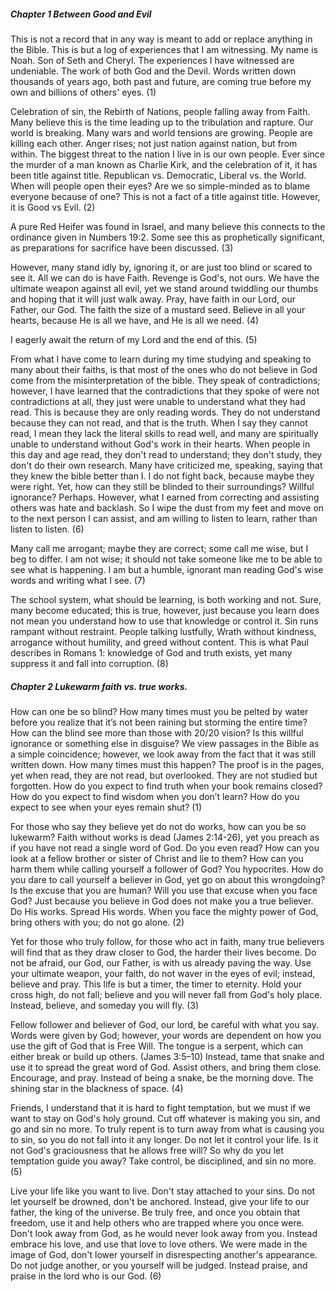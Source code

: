 ##### Chapter 1 Between Good and Evil

This is not a record that in any way is meant to add or replace anything in the Bible. This is but a log of experiences that I am witnessing. My name is Noah. Son of Seth and Cheryl. The experiences I have witnessed are undeniable. The work of both God and the Devil. Words written down thousands of years ago, both past and future, are coming true before my own and billions of others' eyes. (1)

Celebration of sin, the Rebirth of Nations, people falling away from Faith. Many believe this is the time leading up to the tribulation and rapture. Our world is breaking. Many wars and world tensions are growing. People are killing each other. Anger rises; not just nation against nation, but from within. The biggest threat to the nation I live in is our own people. Ever since the murder of a man known as Charlie Kirk, and the celebration of it, it has been title against title. Republican vs. Democratic, Liberal vs. the World. When will people open their eyes? Are we so simple-minded as to blame everyone because of one? This is not a fact of a title against title. However, it is Good vs Evil. (2)

A pure Red Heifer was found in Israel, and many believe this connects to the ordinance given in Numbers 19:2. Some see this as prophetically significant, as preparations for sacrifice have been discussed. (3)

However, many stand idly by, ignoring it, or are just too blind or scared to see it. All we can do is have Faith. Revenge is God's, not ours. We have the ultimate weapon against all evil, yet we stand around twiddling our thumbs and hoping that it will just walk away. Pray, have faith in our Lord, our Father, our God. The faith the size of a mustard seed. Believe in all your hearts, because He is all we have, and He is all we need. (4)

I eagerly await the return of my Lord and the end of this. (5)

From what I have come to learn during my time studying and speaking to many about their faiths, is that most of the ones who do not believe in God come from the misinterpretation of the bible. They speak of contradictions; however, I have learned that the contradictions that they spoke of were not contradictions at all, they just were unable to understand what they had read. This is because they are only reading words. They do not understand because they can not read, and that is the truth. When I say they cannot read, I mean they lack the literal skills to read well, and many are spiritually unable to understand without God's work in their hearts. When people in this day and age read, they don't read to understand; they don't study, they don't do their own research. Many have criticized me, speaking, saying that they knew the bible better than I. I do not fight back, because maybe they were right. Yet, how can they still be blinded to their surroundings? Willful ignorance? Perhaps. However, what I earned from correcting and assisting others was hate and backlash. So I wipe the dust from my feet and move on to the next person I can assist, and am willing to listen to learn, rather than listen to listen. (6)

Many call me arrogant; maybe they are correct; some call me wise, but I beg to differ. I am not wise; it should not take someone like me to be able to see what is happening. I am but a humble, ignorant man reading God's wise words and writing what I see. (7)

The school system, what should be learning, is both working and not. Sure, many become educated; this is true, however, just because you learn does not mean you understand how to use that knowledge or control it. Sin runs rampant without restraint. People talking lustfully, Wrath without kindness, arrogance without humility, and greed without content. This is what Paul describes in Romans 1: knowledge of God and truth exists, yet many suppress it and fall into corruption. (8)

##### Chapter 2 Lukewarm faith vs. true works.

How can one be so blind? How many times must you be pelted by water before you realize that it’s not been raining but storming the entire time? How can the blind see more than those with 20/20 vision? Is this willful ignorance or something else in disguise? We view passages in the Bible as a simple coincidence; however, we look away from the fact that it was still written down. How many times must this happen? The proof is in the pages, yet when read, they are not read, but overlooked. They are not studied but forgotten. How do you expect to find truth when your book remains closed? How do you expect to find wisdom when you don’t learn? How do you expect to see when your eyes remain shut? (1)

For those who say they believe yet do not do works, how can you be so lukewarm? Faith without works is dead (James 2:14-26), yet you preach as if you have not read a single word of God. Do you even read? How can you look at a fellow brother or sister of Christ and lie to them? How can you harm them while calling yourself a follower of God? You hypocrites. How do you dare to call yourself a believer in God, yet go on about this wrongdoing? Is the excuse that you are human? Will you use that excuse when you face God? Just because you believe in God does not make you a true believer. Do His works. Spread His words. When you face the mighty power of God, bring others with you; do not go alone. (2)

Yet for those who truly follow, for those who act in faith, many true believers will find that as they draw closer to God, the harder their lives become. Do not be afraid, our God, our Father, is with us already paving the way. Use your ultimate weapon, your faith, do not waver in the eyes of evil; instead, believe and pray. This life is but a timer, the timer to eternity. Hold your cross high, do not fall; believe and you will never fall from God's holy place. Instead, believe, and someday you will fly. (3)

Fellow follower and believer of God, our lord, be careful with what you say. Words were given by God; however, your words are dependent on how you use the gift of God that is Free Will. The tongue is a serpent, which can either break or build up others. (James 3:5–10) Instead, tame that snake and use it to spread the great word of God. Assist others, and bring them close. Encourage, and pray. Instead of being a snake, be the morning dove. The shining star in the blackness of space. (4)

Friends, I understand that it is hard to fight temptation, but we must if we want to stay on God's holy ground. Cut off whatever is making you sin, and go and sin no more. To truly repent is to turn away from what is causing you to sin, so you do not fall into it any longer. Do not let it control your life. Is it not God's graciousness that he allows free will? So why do you let temptation guide you away? Take control, be disciplined, and sin no more. (5)

Live your life like you want to live. Don't stay attached to your sins. Do not let yourself be drowned, don't be anchored. Instead, give your life to our father, the king of the universe. Be truly free, and once you obtain that freedom, use it and help others who are trapped where you once were. Don't look away from God, as he would never look away from you. Instead embrace his love, and use that love to love others. We were made in the image of God, don't lower yourself in disrespecting another's appearance. Do not judge another, or you yourself will be judged. Instead praise, and praise in the lord who is our God. (6)
